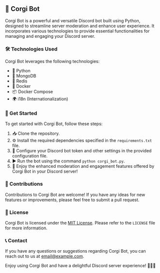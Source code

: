 ## 🐶 Corgi Bot

Corgi Bot is a powerful and versatile Discord bot built using Python, designed to streamline server moderation and enhance user experience. It incorporates various technologies to provide essential functionalities for managing and engaging your Discord server.

### 🛠️ Technologies Used

Corgi Bot leverages the following technologies:

- 🐍 Python
- 🍃 MongoDB
- 🧸 Redis
- 🐳 Docker
- 📦 Docker Compose
- 🌍 i18n (Internationalization)

### 🚀 Get Started

To get started with Corgi Bot, follow these steps:

1. 📥 Clone the repository.
2. ⚙️ Install the required dependencies specified in the `requirements.txt` file.
3. 🔧 Configure your Discord bot token and other settings in the provided configuration file.
4. ▶️ Run the bot using the command `python corgi_bot.py`.
5. 🎉 Enjoy the enhanced moderation and engagement features offered by Corgi Bot in your Discord server!

### 💬 Contributions

Contributions to Corgi Bot are welcome! If you have any ideas for new features or improvements, please feel free to submit a pull request.

### 📝 License

Corgi Bot is licensed under the [MIT License](https://opensource.org/licenses/MIT). Please refer to the `LICENSE` file for more information.

### 📞 Contact

If you have any questions or suggestions regarding Corgi Bot, you can reach out to us at [email@example.com](mailto:email@example.com).

Enjoy using Corgi Bot and have a delightful Discord server experience! 🎾🦴🐾
